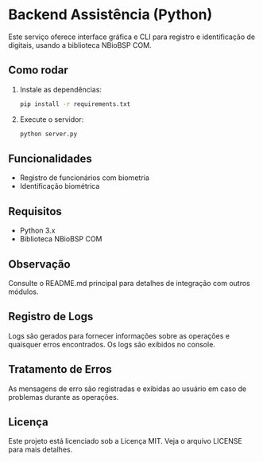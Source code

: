 # Backend Assistência (Python)

Este serviço oferece interface gráfica e CLI para registro e identificação de digitais, usando a biblioteca NBioBSP COM.

## Como rodar

1. Instale as dependências:
   ```bash
   pip install -r requirements.txt
   ```
2. Execute o servidor:
   ```bash
   python server.py
   ```

## Funcionalidades
- Registro de funcionários com biometria
- Identificação biométrica

## Requisitos
- Python 3.x
- Biblioteca NBioBSP COM

## Observação
Consulte o README.md principal para detalhes de integração com outros módulos.

## Registro de Logs
Logs são gerados para fornecer informações sobre as operações e quaisquer erros encontrados. Os logs são exibidos no console.

## Tratamento de Erros
As mensagens de erro são registradas e exibidas ao usuário em caso de problemas durante as operações.

## Licença
Este projeto está licenciado sob a Licença MIT. Veja o arquivo LICENSE para mais detalhes.
